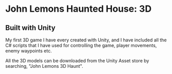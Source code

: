 # John Lemons Haunted House: 3D
## Built with Unity

My first 3D game I have every created with Unity, and I have included all the C# scripts that I have used for 
controlling the game, player movements, enemy waypoints etc.

All the 3D models can be downloaded from the Unity Asset store by searching, "John Lemons 3D Haunt".
